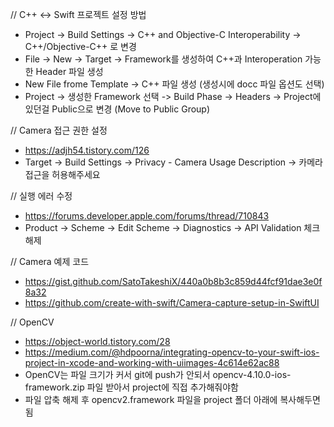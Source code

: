 // C++ <-> Swift 프로젝트 설정 방법
* Project -> Build Settings -> C++ and Objective-C Interoperability -> C++/Objective-C++ 로 변경
* File -> New -> Target -> Framework를 생성하여 C++과 Interoperation 가능한 Header 파일 생성
* New File frome Template -> C++ 파일 생성 (생성시에 docc 파일 옵션도 선택)
* Project -> 생성한 Framework 선택 -> Build Phase -> Headers -> Project에 있던걸 Public으로 변경 (Move to Public Group)

// Camera 접근 권한 설정
* https://adjh54.tistory.com/126
* Target -> Build Settings -> Privacy - Camera Usage Description -> 카메라 접근을 허용해주세요

// 실행 에러 수정
* https://forums.developer.apple.com/forums/thread/710843
* Product -> Scheme -> Edit Scheme -> Diagnostics -> API Validation 체크 해제

// Camera 예제 코드
* https://gist.github.com/SatoTakeshiX/440a0b8b3c859d44fcf91dae3e0f8a32
* https://github.com/create-with-swift/Camera-capture-setup-in-SwiftUI

// OpenCV
* https://object-world.tistory.com/28
* https://medium.com/@hdpoorna/integrating-opencv-to-your-swift-ios-project-in-xcode-and-working-with-uiimages-4c614e62ac88
* OpenCV는 파일 크기가 커서 git에 push가 안되서 opencv-4.10.0-ios-framework.zip 파일 받아서 project에 직접 추가해줘야함
* 파일 압축 해제 후 opencv2.framework 파일을 project 폴더 아래에 복사해두면 됨
